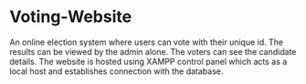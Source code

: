 # Voting-Website
An online election system where users can vote with their unique id.
The results can be viewed by the admin alone. The voters can see the candidate details.
The website is hosted using XAMPP control panel which acts as a local host and establishes connection with the database.
